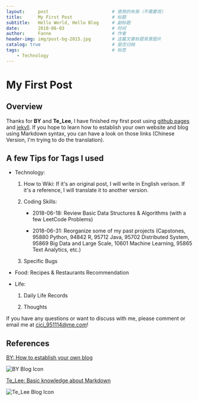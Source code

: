 ```yaml
---
layout:     post   				        # 使用的布局（不需要改）
title:      My First Post 				# 标题 
subtitle:   Hello World, Hello Blog     # 副标题
date:       2018-06-03			        # 时间
author:     Fanne 						# 作者
header-img: img/post-bg-2015.jpg 	    # 这篇文章标题背景图片
catalog: true 						    # 是否归档
tags:								    # 标签
    - Technology
---
```


# My First Post 

## Overview 

Thanks for **BY** and **Te_Lee**, I have finished my first post using [github pages](https://pages.github.com) and [jekyll](https://jekyllrb.com). If you hope to learn how to establish your own website and blog using Markdown syntax, you can have a look on those links (Chinese Version, I'm trying to do the translation).

## A few Tips for Tags I used

* Technology: 

    1. How to Wiki: If it's an original post, I will write in English verison. If it's a reference, I will translate it to another version.
    
    2. Coding Skills: 
    
        * 2018-06-18: Review Basic Data Structures & Algorithms (with a few LeetCode Problems)
        
        * 2018-06-31: Reorganize some of my past projects (Capstones, 95880 Python, 94842 R, 95712 Java, 95702 Distributed System, 95869 Big Data and Large Scale, 10601 Machine Learning, 95865 Text Analytics, etc.)
        
    3. Specific Bugs

* Food: Recipes & Restaurants Recommendation

* Life: 

    1. Daily Life Records
    
    2. Thoughts

If you have any questions or want to discuss with me, please comment or email me at <cici_951114@me.com>!

## References

[BY: How to establish your own blog](http://qiubaiying.top/2017/02/06/快速搭建个人博客/)

![BY Blog Icon](https://FanneYang.github.io/img/BY-Blog.png)

[Te_Lee: Basic knowledge about Markdown](https://sspai.com/post/25137)

![Te_Lee Blog Icon](https://FanneYang.github.io/img/Te_Lee-Blog.png)
